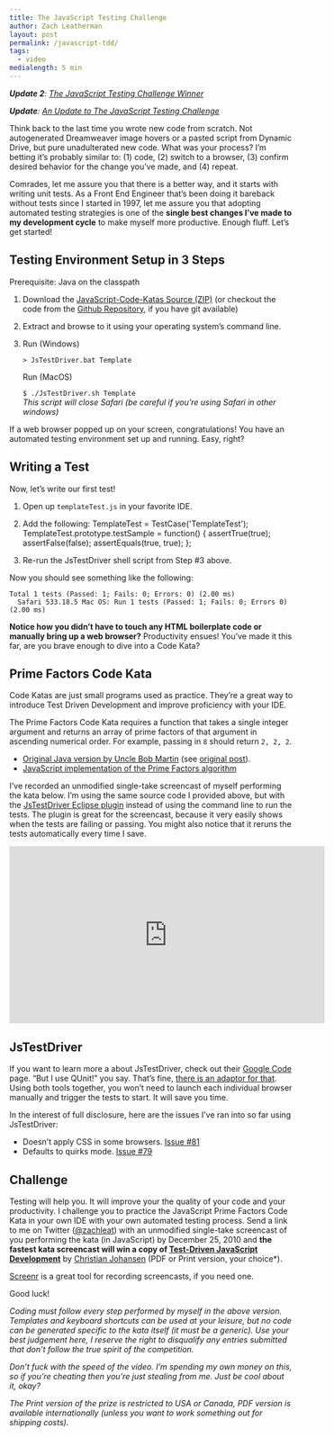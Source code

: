 ```yaml
---
title: The JavaScript Testing Challenge
author: Zach Leatherman
layout: post
permalink: /javascript-tdd/
tags:
  - video
medialength: 5 min
---
```


***Update 2**: [The JavaScript Testing Challenge Winner][1]*

 [1]: /web/2011/02/14/javascript-tdd-winner/

***Update**: [An Update to The JavaScript Testing Challenge][2]*

 [2]: /web/2011/01/09/javascript-tdd-update/

Think back to the last time you wrote new code from scratch. Not autogenerated Dreamweaver image hovers or a pasted script from Dynamic Drive, but pure unadulterated new code. What was your process? I’m betting it’s probably similar to: (1) code, (2) switch to a browser, (3) confirm desired behavior for the change you’ve made, and (4) repeat.

Comrades, let me assure you that there is a better way, and it starts with writing unit tests. As a Front End Engineer that’s been doing it bareback without tests since I started in 1997, let me assure you that adopting automated testing strategies is one of the **single best changes I’ve made to my development cycle** to make myself more productive. Enough fluff. Let’s get started!

## Testing Environment Setup in 3 Steps

Prerequisite: Java on the classpath

1.  Download the [JavaScript-Code-Katas Source (ZIP)][3] (or checkout the code from the [Github Repository][4], if you have git available)
2.  Extract and browse to it using your operating system’s command line.
3.  Run (Windows)  

    `> JsTestDriver.bat Template` 

    Run (MacOS)

    `$ ./JsTestDriver.sh Template`  
    *This script will close Safari (be careful if you’re using Safari in other windows)*

If a web browser popped up on your screen, congratulations! You have an automated testing environment set up and running. Easy, right?

## Writing a Test

Now, let’s write our first test!

1.  Open up `templateTest.js` in your favorite IDE.
2.  Add the following:     TemplateTest = TestCase('TemplateTest');
        TemplateTest.prototype.testSample = function()
        {
            assertTrue(true);
            assertFalse(false);
            assertEquals(true, true);
        };

3.  Re-run the JsTestDriver shell script from Step #3 above.

Now you should see something like the following:

    Total 1 tests (Passed: 1; Fails: 0; Errors: 0) (2.00 ms)
      Safari 533.18.5 Mac OS: Run 1 tests (Passed: 1; Fails: 0; Errors 0) (2.00 ms)
    

**Notice how you didn’t have to touch any HTML boilerplate code or manually bring up a web browser?** Productivity ensues! You’ve made it this far, are you brave enough to dive into a Code Kata?

## Prime Factors Code Kata

Code Katas are just small programs used as practice. They’re a great way to introduce Test Driven Development and improve proficiency with your IDE.

The Prime Factors Code Kata requires a function that takes a single integer argument and returns an array of prime factors of that argument in ascending numerical order. For example, passing in `8` should return `2, 2, 2`.

*   [Original Java version by Uncle Bob Martin][5] (see [original post][6]).
*   [JavaScript implementation of the Prime Factors algorithm][7]

I’ve recorded an unmodified single-take screencast of myself performing the kata below. I’m using the same source code I provided above, but with the [JsTestDriver Eclipse plugin][8] instead of using the command line to run the tests. The plugin is great for the screencast, because it very easily shows when the tests are failing or passing. You might also notice that it reruns the tests automatically every time I save.

<div class="fluid-width-video-wrapper"><iframe width="560" height="315" src="https://www.youtube.com/embed/zsCYkmAJBAY" frameborder="0" allowfullscreen></iframe></div>

## JsTestDriver

If you want to learn more a about JsTestDriver, check out their [Google Code][9] page. “But I use QUnit!” you say. That’s fine, [there is an adaptor for that][10]. Using both tools together, you won’t need to launch each individual browser manually and trigger the tests to start. It will save you time.

In the interest of full disclosure, here are the issues I’ve ran into so far using JsTestDriver: 

 * Doesn’t apply CSS in some browsers. [Issue #81][11]
 * Defaults to quirks mode. [Issue #79][12]

## Challenge

Testing will help you. It will improve your the quality of your code and your productivity. I challenge you to practice the JavaScript Prime Factors Code Kata in your own IDE with your own automated testing process. Send a link to me on Twitter ([@zachleat][13]) with an unmodified single-take screencast of you performing the kata (in JavaScript) by December 25, 2010 and **the fastest kata screencast will win a copy of [Test-Driven JavaScript Development][14]** by [Christian Johansen][15] (PDF or Print version, your choice*).

[Screenr][16] is a great tool for recording screencasts, if you need one.

Good luck!

*Coding must follow every step performed by myself in the above version. Templates and keyboard shortcuts can be used at your leisure, but no code can be generated specific to the kata itself (it must be a generic). Use your best judgement here, I reserve the right to disqualify any entries submitted that don’t follow the true spirit of the competition.*

*Don’t fuck with the speed of the video. I’m spending my own money on this, so if you’re cheating then you’re just stealing from me. Just be cool about it, okay?*

*The Print version of the prize is restricted to USA or Canada, PDF version is available internationally (unless you want to work something out for shipping costs).*

 [3]: https://github.com/zachleat/JavaScript-Code-Katas/zipball/master
 [4]: https://github.com/zachleat/JavaScript-Code-Katas
 [5]: https://docs.google.com/present/edit?id=0AVz1CG9ZSGbWZG5iajc4c18zN2R2NzJnZmRq&hl=en&authkey=CO38t6gL
 [6]: http://butunclebob.com/ArticleS.UncleBob.ThePrimeFactorsKata
 [7]: https://github.com/zachleat/JavaScript-Code-Katas/blob/master/PrimeFactors/primeFactors.js
 [8]: http://code.google.com/p/js-test-driver/wiki/UsingTheEclipsePlugin
 [9]: http://code.google.com/p/js-test-driver/
 [10]: http://code.google.com/p/js-test-driver/wiki/QUnitAdapter
 [11]: http://code.google.com/p/js-test-driver/issues/detail?id=81
 [12]: http://code.google.com/p/js-test-driver/issues/detail?id=79
 [13]: http://twitter.com/zachleat
 [14]: http://tddjs.com/
 [15]: http://twitter.com/cjno/
 [16]: http://screenr.com/
